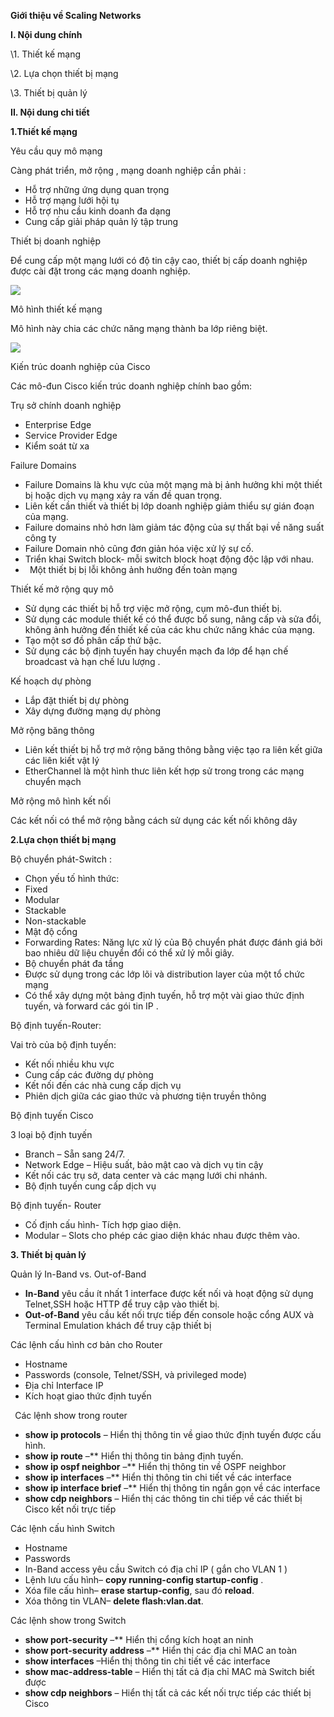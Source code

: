 ﻿**Giới thiệu về Scaling Networks** 

**I. Nội dung chính**

\1. Thiết kế mạng

\2. Lựa chọn thiết bị mạng

\3. Thiết bị quản lý

**II. Nội dung chi tiết**

**1.Thiết kế mạng**

Yêu cầu quy mô mạng

Càng phát triển, mở rộng , mạng doanh nghiệp cần phải :

- Hỗ trợ những ứng dụng quan trọng
- Hỗ trợ mạng lưới hội tụ
- Hỗ trợ nhu cầu kinh doanh đa dạng
- Cung cấp giải pháp quản lý tập trung

Thiết bị doanh nghiệp

Để cung cấp một mạng lưới có độ tin cậy cao, thiết bị cấp doanh nghiệp được cài đặt trong các mạng doanh nghiệp.

![](Aspose.Words.8752bdfb-6434-4895-9749-f1799aef617e.001.png)

Mô hình thiết kế mạng

Mô hình này chia các chức năng mạng thành ba lớp riêng biệt.

![](Aspose.Words.8752bdfb-6434-4895-9749-f1799aef617e.002.png)

Kiến trúc doanh nghiệp của Cisco

Các mô-đun Cisco kiến trúc doanh nghiệp chính bao gồm:

Trụ sở chính doanh nghiệp

- Enterprise Edge
- Service Provider Edge
- Kiểm soát từ xa

Failure Domains

- Failure Domains là khu vực của một mạng mà bị ảnh hưởng khi một thiết bị hoặc dịch vụ mạng xảy ra vấn đề quan trọng.
- Liên kết cần thiết và thiết bị lớp doanh nghiệp giảm thiểu sự gián đoạn của mạng.
- Failure domains nhỏ hơn làm giảm tác động của sự thất bại về năng suất công ty
- Failure Domain nhỏ cũng đơn giản hóa việc xử lý sự cố.
- Triển khai Switch block- mỗi switch block hoạt động độc lập với nhau.
- ` `Một thiết bị bị lỗi không ảnh hưởng đến toàn mạng

Thiết kế mở rộng quy mô

- Sử dụng các thiết bị hỗ trợ việc mở rộng, cụm mô-đun thiết bị.
- Sử dụng các module thiết kế có thể được bổ sung, nâng cấp và sửa đổi, không ảnh hưởng đến thiết kế của các khu chức năng khác của mạng.
- Tạo một sơ đồ phân cấp thứ bậc.
- Sử dụng các bộ định tuyến hay chuyển mạch đa lớp để hạn chế broadcast và hạn chế lưu lượng .

Kế hoạch dự phòng

- Lắp đặt thiết bị dự phòng
- Xây dựng đường mạng dự phòng

Mở rộng băng thông

- Liên kết thiết bị hỗ trợ mở rộng băng thông bằng việc tạo ra liên kết giữa các liên kiết vật lý
- EtherChannel là một hình thưc liên kết hợp sử trong trong các mạng chuyển mạch

Mở rộng mô hình kết nối

Các kết nối có thể mở rộng  bằng cách sử dụng các kết nối không dây

**2.Lựa chọn thiết bị mạng**

Bộ chuyển phát-Switch :

- Chọn yếu tố hình thức:
- Fixed
- Modular
- Stackable
- Non-stackable
- Mật độ cổng
- Forwarding Rates: Năng lực xử lý của Bộ chuyển phát được đánh giá bởi bao nhiêu dữ liệu chuyển đổi có thể xử lý mỗi giây.
- Bộ chuyển phát đa tầng
- Được sử dụng trong các lớp lõi và distribution layer của một tổ chức mạng
- Có thể xây dựng một bảng định tuyến, hỗ trợ một vài giao thức định tuyến, và forward các gói tin IP .

Bộ định tuyến-Router:

Vai trò của bộ định tuyến:

- Kết nối nhiều khu vực
- Cung cấp các đường dự phòng
- Kết nối đến các nhà cung cấp dịch vụ
- Phiên dịch giữa các giao thức và phương tiện truyền thông

Bộ định tuyến Cisco

3 loại bộ định tuyến

- Branch – Sẵn sang 24/7.
- Network Edge – Hiệu suất, bảo mật cao và dịch vụ tin cậy
- Kết nối các trụ sở, data center và các mạng lưới chi nhánh.
- Bộ định tuyến cung cấp dịch vụ

Bộ định tuyến- Router

- Cố định cấu hình- Tích hợp giao diện.
- Modular – Slots cho phép các giao diện khác nhau được thêm vào.

**3. Thiết bị quản lý**

Quản lý In-Band vs. Out-of-Band

- **In-Band** yêu cầu ít nhất 1 interface được kết nối và hoạt động sử dụng Telnet,SSH hoặc HTTP để truy cập vào thiết bị.
- **Out-of-Band** yêu cầu kết nối trực tiếp đến console hoặc cổng AUX và Terminal Emulation khách để truy cập thiết bị

Các lệnh cấu hình cơ bản cho Router

- Hostname
- Passwords (console, Telnet/SSH, và privileged mode)
- Địa chỉ Interface IP 
- Kích hoạt giao thức định tuyến

` `Các lệnh show trong router

- **show ip protocols** – Hiển thị thông tin về giao thức định tuyến được cấu hình.
- **show ip route** –** Hiển thị thông tin bảng định tuyến.
- **show ip ospf neighbor** –** Hiển thị thông tin về OSPF neighbor
- **show ip interfaces** –** Hiển thị thông tin chi tiết về các interface
- **show ip interface brief** –**  Hiển thị thông tin ngắn gọn về các interface
- **show cdp neighbors** – Hiển thị các thông tin chi tiếp về các thiết bị Cisco kết nối trực tiếp

Các lệnh cấu hình Switch

- Hostname
- Passwords
- In-Band access yêu cầu Switch có địa chỉ IP ( gắn cho VLAN 1 )
- Lệnh lưu cấu hình– **copy running-config startup-config** .
- Xóa file cấu hình– **erase startup-config**, sau đó **reload**.
- Xóa thông tin VLAN– **delete flash:vlan.dat**.

Các lệnh show trong Switch

- **show port-security** –** Hiển thị cổng kích hoạt an ninh
- **show port-security address** –** Hiển thị các địa chỉ MAC an toàn
- **show interfaces** –Hiển thị thông tin chi tiết về các interface
- **show mac-address-table** – Hiển thị tất cả địa chỉ MAC mà Switch biết được
- **show cdp neighbors** – Hiển thị tất cả các kết nối trực tiếp các thiết bị Cisco




